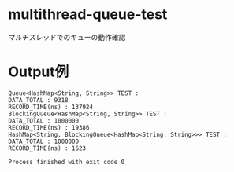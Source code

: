 # multithread-queue-test
マルチスレッドでのキューの動作確認

# Output例
```
Queue<HashMap<String, String>> TEST : 
DATA_TOTAL : 9318
RECORD_TIME(ns) : 137924
BlockingQueue<HashMap<String, String>> TEST : 
DATA_TOTAL : 1000000
RECORD_TIME(ns) : 19386
HashMap<String, BlockingQueue<HashMap<String, String>>> TEST : 
DATA_TOTAL : 1000000
RECORD_TIME(ns) : 1623

Process finished with exit code 0
```
